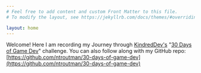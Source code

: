 ```yaml
---
# Feel free to add content and custom Front Matter to this file.
# To modify the layout, see https://jekyllrb.com/docs/themes/#overriding-theme-defaults

layout: home
---
```


Welcome! Here I am recording my Journey through [KindredDev's](https://www.twitch.tv/kindreddev/) "[30 Days of Game Dev]({{site.baseurl}}/assets/image/30Days.png)" challenge. You can also follow along with my GitHub repo: [https://github.com/ntroutman/30-days-of-game-dev](https://github.com/ntroutman/30-days-of-game-dev)